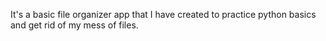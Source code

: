 It's a basic file organizer app that I have created to practice python basics and get rid of my mess of files.
